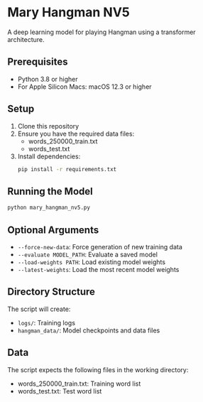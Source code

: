 
# Mary Hangman NV5

A deep learning model for playing Hangman using a transformer architecture.

## Prerequisites

- Python 3.8 or higher
- For Apple Silicon Macs: macOS 12.3 or higher

## Setup

1. Clone this repository
2. Ensure you have the required data files:
   - words_250000_train.txt
   - words_test.txt
3. Install dependencies:
   ```bash
   pip install -r requirements.txt
   ```

## Running the Model

```bash
python mary_hangman_nv5.py
```

## Optional Arguments

- `--force-new-data`: Force generation of new training data
- `--evaluate MODEL_PATH`: Evaluate a saved model
- `--load-weights PATH`: Load existing model weights
- `--latest-weights`: Load the most recent model weights

## Directory Structure

The script will create:
- `logs/`: Training logs
- `hangman_data/`: Model checkpoints and data files

## Data

The script expects the following files in the working directory:
- words_250000_train.txt: Training word list
- words_test.txt: Test word list 